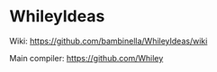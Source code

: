 # WhileyIdeas

Wiki: https://github.com/bambinella/WhileyIdeas/wiki

Main compiler: https://github.com/Whiley
